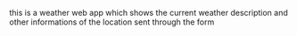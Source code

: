 this is a weather web app which shows the current weather description and other informations of the location sent through the form
